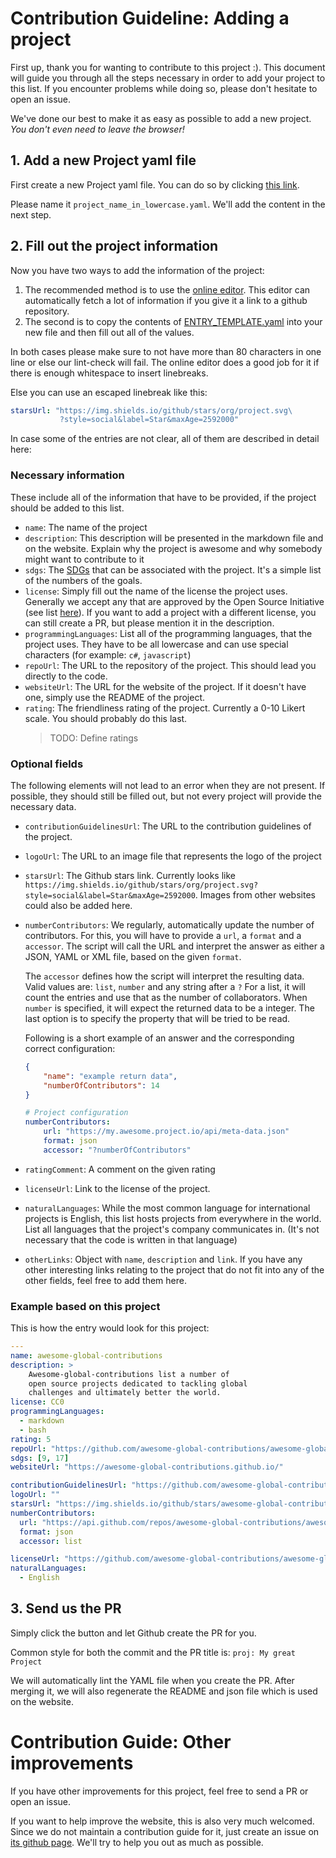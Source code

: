# Contribution Guideline: Adding a project

First up, thank you for wanting to contribute to this project :).
This document will guide you through all the steps necessary in
order to add your project to this list.
If you encounter problems while doing so, please don't hesitate
to open an issue.

We've done our best to make it as easy as possible to add a new
project.
_You don't even need to leave the browser!_

## 1. Add a new Project yaml file

First create a new Project yaml file.
You can do so by clicking [this link](https://github.com/awesome-global-contributions/awesome-global-contributions/new/master/src).

Please name it `project_name_in_lowercase.yaml`.
We'll add the content in the next step.

## 2. Fill out the project information

Now you have two ways to add the information of the project:

1. The recommended method is to use the
    [online editor](https://awesome-global-contributions.github.io/#/create).
    This editor can automatically fetch a lot of information if
    you give it a link to a github repository.
2. The second is to copy the contents of
    [ENTRY_TEMPLATE.yaml](https://github.com/awesome-global-contributions/awesome-global-contributions/blob/master/ENTRY_TEMPLATE.yaml)
    into your new file and then fill out all of the values.

In both cases please make sure to not have more than 80 characters
in one line or else our lint-check will fail.
The online editor does a good job for it if there is enough
whitespace to insert linebreaks.

Else you can use an escaped linebreak like this:

```yaml
starsUrl: "https://img.shields.io/github/stars/org/project.svg\
           ?style=social&label=Star&maxAge=2592000"
```

In case some of the entries are not clear, all of them are
described in detail here:

### Necessary information

These include all of the information that have to be provided, if
the project should be added to this list.

- `name`: The name of the project
- `description`: This description will be presented in the markdown
    file and on the website.
    Explain why the project is awesome and why somebody might want
    to contribute to it
- `sdgs`: The [SDGs](https://www.undp.org/content/undp/en/home/sustainable-development-goals.html)
    that can be associated with the project.
    It's a simple list of the numbers of the goals.
- `license`: Simply fill out the name of the license the project uses.
    Generally we accept any that are approved by the Open Source
    Initiative (see list [here](https://opensource.org/licenses/alphabetical)).
    If you want to add a project with a different license, you can
    still create a PR, but please mention it in the description.
- `programmingLanguages`: List all of the programming languages, that
    the project uses.
    They have to be all lowercase and can use special characters
    (for example: `c#`, `javascript`)
- `repoUrl`: The URL to the repository of the project.
    This should lead you directly to the code.
- `websiteUrl`: The URL for the website of the project.
    If it doesn't have one, simply use the README of the project.
- `rating`: The friendliness rating of the project.
    Currently a 0-10 Likert scale. You should probably do this last.
    <!-- See the [guide]() to know what number to give it. -->
    > TODO: Define ratings

### Optional fields

The following elements will not lead to an error when they are not present.
If possible, they should still be filled out, but not every project will provide
the necessary data.

- `contributionGuidelinesUrl`: The URL to the contribution guidelines
    of the project.
- `logoUrl`: The URL to an image file that represents the logo of the
    project
- `starsUrl`: The Github stars link.
    Currently looks like `https://img.shields.io/github/stars/org/project.svg?style=social&label=Star&maxAge=2592000`.
    Images from other websites could also be added here.
- `numberContributors`: We regularly, automatically update the number
    of contributors.
    For this, you will have to provide a `url`, a `format` and a `accessor`.
    The script will call the URL and interpret the answer as either a JSON,
    YAML or XML file, based on the given `format`.

    The `accessor` defines how the script will interpret the resulting data.
    Valid values are: `list`, `number` and any string after a `?`
    For a list, it will count the entries and use that as the number of
    collaborators.
    When `number` is specified, it will expect the returned data to be a
    integer.
    The last option is to specify the property that will be tried to be read.

    Following is a short example of an answer and the corresponding correct
    configuration:
    ```json
    {
        "name": "example return data",
        "numberOfContributors": 14
    }
    ```
    ```yaml
    # Project configuration
    numberContributors:
        url: "https://my.awesome.project.io/api/meta-data.json"
        format: json
        accessor: "?numberOfContributors"
    ```
- `ratingComment`: A comment on the given rating
- `licenseUrl`: Link to the license of the project.
- `naturalLanguages`: While the most common language for international projects
    is English, this list hosts projects from everywhere in the world.
    List all languages that the project's company communicates in.
    (It's not necessary that the code is written in that language)
- `otherLinks`: Object with `name`, `description` and `link`.
    If you have any other interesting links relating to the project that do not
    fit into any of the other fields, feel free to add them here.

### Example based on this project

This is how the entry would look for this project:

```yaml
---
name: awesome-global-contributions
description: >
    Awesome-global-contributions list a number of
    open source projects dedicated to tackling global
    challenges and ultimately better the world.
license: CC0
programmingLanguages:
  - markdown
  - bash
rating: 5
repoUrl: "https://github.com/awesome-global-contributions/awesome-global-contributions"
sdgs: [9, 17]
websiteUrl: "https://awesome-global-contributions.github.io/"

contributionGuidelinesUrl: "https://github.com/awesome-global-contributions/awesome-global-contributions/blob/master/CONTRIBUTING.md"
logoUrl: ""
starsUrl: "https://img.shields.io/github/stars/awesome-global-contributions/awesome-global-contributions.svg?style=social&label=Star&maxAge=2592000"
numberContributors:
  url: "https://api.github.com/repos/awesome-global-contributions/awesome-global-contributions/stats/contributors"
  format: json
  accessor: list

licenseUrl: "https://github.com/awesome-global-contributions/awesome-global-contributions/blob/master/LICENSE"
naturalLanguages:
  - English
```

## 3. Send us the PR

Simply click the button and let Github create the PR for you.

Common style for both the commit and the PR title is: `proj: My great Project`

We will automatically lint the YAML file when you create the PR.
After merging it, we will also regenerate the README and json
file which is used on the website.

# Contribution Guide: Other improvements

If you have other improvements for this project, feel free to
send a PR or open an issue.

If you want to help improve the website, this is also very much
welcomed.
Since we do not maintain a contribution guide for it, just create
an issue on [its github page](https://github.com/awesome-global-contributions/awesome-global-contributions.github.io/issues).
We'll try to help you out as much as possible.
